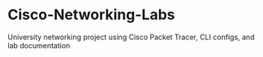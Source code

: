 # Cisco-Networking-Labs
University networking project using Cisco Packet Tracer, CLI configs, and lab documentation
